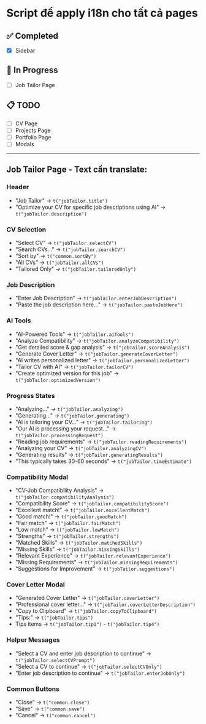 # Script để apply i18n cho tất cả pages

## ✅ Completed
- [x] Sidebar

## 🚧 In Progress  
- [ ] Job Tailor Page

## 📋 TODO
- [ ] CV Page
- [ ] Projects Page
- [ ] Portfolio Page
- [ ] Modals

---

## Job Tailor Page - Text cần translate:

### Header
- "Job Tailor" → `t("jobTailor.title")`
- "Optimize your CV for specific job descriptions using AI" → `t("jobTailor.description")`

### CV Selection
- "Select CV" → `t("jobTailor.selectCV")`
- "Search CVs..." → `t("jobTailor.searchCV")`
- "Sort by" → `t("common.sortBy")`
- "All CVs" → `t("jobTailor.allCVs")`
- "Tailored Only" → `t("jobTailor.tailoredOnly")`

### Job Description
- "Enter Job Description" → `t("jobTailor.enterJobDescription")`  
- "Paste the job description here..." → `t("jobTailor.pasteJobHere")`

### AI Tools
- "AI-Powered Tools" → `t("jobTailor.aiTools")`
- "Analyze Compatibility" → `t("jobTailor.analyzeCompatibility")`
- "Get detailed score & gap analysis" → `t("jobTailor.scoreAnalysis")`
- "Generate Cover Letter" → `t("jobTailor.generateCoverLetter")`
- "AI writes personalized letter" → `t("jobTailor.personalizedLetter")`
- "Tailor CV with AI" → `t("jobTailor.tailorCV")`
- "Create optimized version for this job" → `t("jobTailor.optimizedVersion")`

### Progress States
- "Analyzing..." → `t("jobTailor.analyzing")`
- "Generating..." → `t("jobTailor.generating")`
- "AI is tailoring your CV..." → `t("jobTailor.tailoring")`
- "Our AI is processing your request..." → `t("jobTailor.processingRequest")`
- "Reading job requirements" → `t("jobTailor.readingRequirements")`
- "Analyzing your CV" → `t("jobTailor.analyzingCV")`
- "Generating results" → `t("jobTailor.generatingResults")`
- "This typically takes 30-60 seconds" → `t("jobTailor.timeEstimate")`

### Compatibility Modal
- "CV-Job Compatibility Analysis" → `t("jobTailor.compatibilityAnalysis")`
- "Compatibility Score" → `t("jobTailor.compatibilityScore")`
- "Excellent match!" → `t("jobTailor.excellentMatch")`
- "Good match!" → `t("jobTailor.goodMatch")`
- "Fair match" → `t("jobTailor.fairMatch")`
- "Low match" → `t("jobTailor.lowMatch")`
- "Strengths" → `t("jobTailor.strengths")`
- "Matched Skills" → `t("jobTailor.matchedSkills")`
- "Missing Skills" → `t("jobTailor.missingSkills")`
- "Relevant Experience" → `t("jobTailor.relevantExperience")`
- "Missing Requirements" → `t("jobTailor.missingRequirements")`
- "Suggestions for Improvement" → `t("jobTailor.suggestions")`

### Cover Letter Modal
- "Generated Cover Letter" → `t("jobTailor.coverLetter")`
- "Professional cover letter..." → `t("jobTailor.coverLetterDescription")`
- "Copy to Clipboard" → `t("jobTailor.copyToClipboard")`
- "Tips:" → `t("jobTailor.tips")`
- Tips items → `t("jobTailor.tip1")` - `t("jobTailor.tip4")`

### Helper Messages
- "Select a CV and enter job description to continue" → `t("jobTailor.selectCVPrompt")`
- "Select a CV to continue" → `t("jobTailor.selectCVOnly")`
- "Enter job description to continue" → `t("jobTailor.enterJobOnly")`

### Common Buttons
- "Close" → `t("common.close")`
- "Save" → `t("common.save")`
- "Cancel" → `t("common.cancel")`


